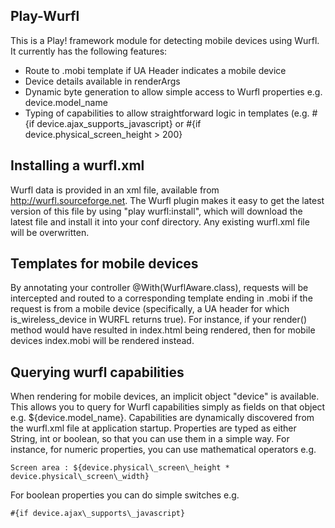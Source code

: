 Play-Wurfl
----------

This is a Play! framework module for detecting mobile devices using Wurfl.  It currently has the following features:

- Route to .mobi template if UA Header indicates a mobile device
- Device details available in renderArgs
- Dynamic byte generation to allow simple access to Wurfl properties e.g. device.model\_name
- Typing of capabilities to allow straightforward logic in templates (e.g. #{if device.ajax\_supports\_javascript}  or #{if device.physical\_screen\_height > 200}

Installing a wurfl.xml
----------------------

Wurfl data is provided in an xml file, available from http://wurfl.sourceforge.net.  The Wurfl plugin makes it easy to get the latest version of this file by using "play wurfl:install", which will download the latest file and install it into your conf directory. Any existing wurfl.xml file will be overwritten.

Templates for mobile devices
----------------------------

By annotating your controller @With(WurflAware.class), requests will be intercepted and routed to a corresponding template ending in .mobi if the request is from a mobile device (specifically, a UA header for which is\_wireless\_device in WURFL returns true). For instance, if your render() method would have resulted in index.html being rendered, then for mobile devices index.mobi will be rendered instead.

Querying wurfl capabilities
---------------------------

When rendering for mobile devices, an implicit object "device" is available. This allows you to query for Wurfl capabilities simply as fields on that object e.g. ${device.model\_name}. Capabilities are dynamically discovered from the wurfl.xml file at application startup. Properties are typed as either String, int or boolean, so that you can use them in a simple way. For instance, for numeric properties, you can use mathematical operators e.g. 

    Screen area : ${device.physical\_screen\_height * device.physical\_screen\_width}

For boolean properties you can do simple switches e.g. 

    #{if device.ajax\_supports\_javascript}
